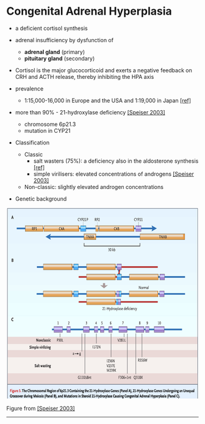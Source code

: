 # Congenital Adrenal Hyperplasia

* a deficient cortisol synthesis
* adrenal insufficiency by dysfunction of 
    + **adrenal gland** (primary) 
    + **pituitary gland** (secondary)
* Cortisol is the major glucocorticoid and exerts a negative feedback on CRH and ACTH release, thereby inhibiting the HPA axis
* prevalence
    + 1:15,000-16,000 in Europe and the USA and 1:19,000 in Japan [[ref]](../articles/2004_vanderKamp.pdf)
* more than 90% - 21-hydroxylase deficiency [[Speiser 2003]](https://doi.org/10.1210%2Fjc.2018-01865)
    + chromosome 6p21.3
    + mutation in CYP21

* Classification 
    + Classic
        - salt wasters (75%):  a deficiency also in the aldosterone synthesis [[ref]](../articles/2000_White.pdf)
        - simple virilisers: elevated concentrations of androgens [[Speiser 2003]](https://doi.org/10.1210%2Fjc.2018-01865)
    + Non-classic: slightly elevated androgen concentrations

* Genetic background 

<center><img src='Literature/screenshots/CAH_mutations.png' height=500></center>

Figure from [[Speiser 2003]](https://doi.org/10.1210%2Fjc.2018-01865)

---

